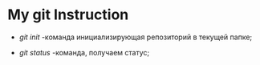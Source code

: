 # My git Instruction

* *git init* -команда инициализирующая репозиторий в текущей папке;

* *git status* -команда, получаем статус;
